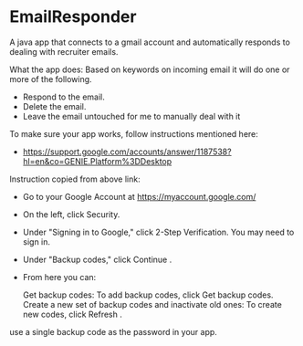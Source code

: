 # EmailResponder
A java app that connects to a gmail account and automatically responds to dealing with recruiter emails.

What the app does:
Based on keywords on incoming email it will do one or more of the following.

- Respond to the email.
- Delete the email.
- Leave the email untouched for me to manually deal with it 


To make sure your app works, follow instructions mentioned here:

- https://support.google.com/accounts/answer/1187538?hl=en&co=GENIE.Platform%3DDesktop

Instruction copied from above link:

- Go to your Google Account at https://myaccount.google.com/
- On the left, click Security.
- Under "Signing in to Google," click 2-Step Verification. You may need to sign in.
- Under "Backup codes," click Continue .
- From here you can:

    Get backup codes: To add backup codes, click Get backup codes.
    Create a new set of backup codes and inactivate old ones: To create new codes, click Refresh .
	
use a single backup code as the password in your app.


